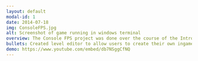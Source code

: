 ```yaml
---
layout: default
modal-id: 1
date: 2014-07-18
img: ConsoleFPS.jpg
alt: Screenshot of game running in windows terminal
overview: The Console FPS project was done over the course of the Introduction to Programing course I took at CG Spectrum. In this I created a first person maze(ish) game where you had to find keys to open doors which would eventually lead you to the exit. I created this after following a tutorial video on ray casting done by the youtube Javidx9(OneLoneCoder)
bullets: Created level editor to allow users to create their own ingame levels, Saved levels into a file, Allowed users to select a level file to play, Modalised ray casting code shown in the tutorial to fit my application, Improved on the tutorials code by implementing colour into the game, Implemented basic sound through the beep function
demo: https://www.youtube.com/embed/db7NSggCfNQ
---
```

